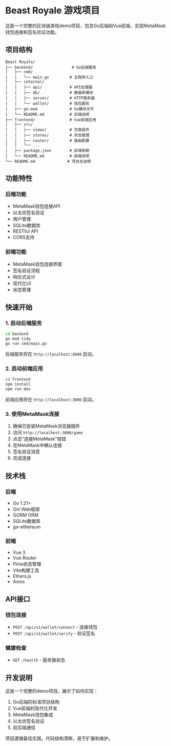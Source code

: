 # Beast Royale 游戏项目

这是一个完整的区块链游戏demo项目，包含Go后端和Vue前端，实现MetaMask钱包连接和签名验证功能。

## 项目结构

```
Beast Royale/
├── backend/                 # Go后端服务
│   ├── cmd/
│   │   └── main.go         # 主程序入口
│   ├── internal/
│   │   ├── api/            # API处理器
│   │   ├── db/             # 数据库模块
│   │   ├── server/         # HTTP服务器
│   │   └── wallet/         # 钱包服务
│   ├── go.mod              # Go模块文件
│   └── README.md           # 后端说明
├── frontend/               # Vue前端应用
│   ├── src/
│   │   ├── views/          # 页面组件
│   │   ├── stores/         # 状态管理
│   │   ├── router/         # 路由配置
│   │   └── ...
│   ├── package.json        # 前端依赖
│   └── README.md           # 前端说明
└── README.md              # 项目总说明
```

## 功能特性

### 后端功能
- MetaMask钱包连接API
- 以太坊签名验证
- 用户管理
- SQLite数据库
- RESTful API
- CORS支持

### 前端功能
- MetaMask钱包连接界面
- 签名验证流程
- 响应式设计
- 现代化UI
- 状态管理

## 快速开始

### 1. 启动后端服务

```bash
cd backend
go mod tidy
go run cmd/main.go
```

后端服务将在 `http://localhost:8080` 启动。

### 2. 启动前端应用

```bash
cd frontend
npm install
npm run dev
```

前端应用将在 `http://localhost:3000` 启动。

### 3. 使用MetaMask连接

1. 确保已安装MetaMask浏览器插件
2. 访问 `http://localhost:3000/game`
3. 点击"连接MetaMask"按钮
4. 在MetaMask中确认连接
5. 签名验证消息
6. 完成连接

## 技术栈

### 后端
- Go 1.21+
- Gin Web框架
- GORM ORM
- SQLite数据库
- go-ethereum

### 前端
- Vue 3
- Vue Router
- Pinia状态管理
- Vite构建工具
- Ethers.js
- Axios

## API接口

### 钱包连接
- `POST /api/v1/wallet/connect` - 连接钱包
- `POST /api/v1/wallet/verify` - 验证签名

### 健康检查
- `GET /health` - 服务器状态

## 开发说明

这是一个完整的demo项目，展示了如何实现：
1. Go后端的标准项目结构
2. Vue前端的现代化开发
3. MetaMask钱包集成
4. 以太坊签名验证
5. 前后端通信

项目遵循最佳实践，代码结构清晰，易于扩展和维护。 